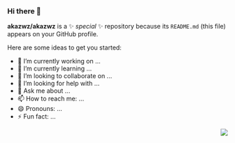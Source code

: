 ### Hi there 👋


**akazwz/akazwz** is a ✨ _special_ ✨ repository because its `README.md` (this file) appears on your GitHub profile.

Here are some ideas to get you started:

- 🔭 I’m currently working on ...
- 🌱 I’m currently learning ...
- 👯 I’m looking to collaborate on ...
- 🤔 I’m looking for help with ...
- 💬 Ask me about ...
- 📫 How to reach me: ...
- 😄 Pronouns: ...
- ⚡ Fun fact: ...
 <img align="right" src="https://github-readme-stats.vercel.app/api?username=akazwz&show_icons=true&icon_color=CE1D2D&text_color=718096&bg_color=ffffff&hide_title=true" />
